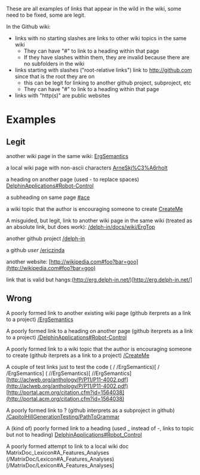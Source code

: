 These are all examples of links that appear in the wild in the wiki, some need to be fixed, some are legit.

In the Github wiki:
- links with no starting slashes are links to other wiki topics in the same wiki
  - They can have "#" to link to a heading within that page
  - If they have slashes within them, they are invalid because there are no subfolders in the wiki
- links starting with slashes ("root-relative links") link to http://github.com since that is the root they are on
  - this can be legit for linking to another github project, subproject, etc
  - They can have "#" to link to a heading within that page
- links with "http(s)" are public websites
 
# Examples
## Legit
another wiki page in the same wiki: [ErgSemantics](ErgSemantics)

a local wiki page with non-ascii characters [ArneSkj%C3%A6rholt](ArneSkj%C3%A6rholt)

a heading on another page (used - to replace spaces) [DelphinApplications#Robot-Control](DelphinApplications#Robot-Control)

a subheading on same page [#ace](#ace)

a wiki topic that the author is encouraging someone to create [CreateMe](CreateMe)


A misguided, but legit, link to another wiki page in the same wiki (treated as an absolute link, but does work): [/delph-in/docs/wiki/ErgTop](/delph-in/docs/wiki/ErgTop)

another github project [/delph-in](/delph-in)

a github *user* [/ericzinda](/ericzinda)


another website: [http://wikipedia.com#foo?bar=goo](http://wikipedia.com#foo?bar=goo)

link that is valid but hangs:(http://erg.delph-in.net/)[http://erg.delph-in.net/]


## Wrong
A poorly formed link to another existing wiki page (github iterprets as a link to a project) [/ErgSemantics](/ErgSemantics)

A poorly formed link to a heading on another page (github iterprets as a link to a project) [/DelphinApplications#Robot-Control](/DelphinApplications#Robot-Control)

A poorly formed link to a wiki topic that the author is encouraging someone to create (github iterprets as a link to a project) [/CreateMe](/CreateMe)

A couple of test links just to test the code
( / /ErgSemantics)[ / /ErgSemantics]
( //ErgSemantics)[ //ErgSemantics]
[http://aclweb.org/anthology/P/P11/P11-4002.pdf](http://aclweb.org/anthology/P/P11/P11-4002.pdf)
[http://portal.acm.org/citation.cfm?id=1564038](http://portal.acm.org/citation.cfm?id=1564038)

A poorly formed link to ? (github interprets as a subproject in github) [/CapitolHillGenerationTesting/PathToGrammar](/CapitolHillGenerationTesting/PathToGrammar)

A (kind of) poorly formed link to a heading (used _ instead of -, links to topic but not to heading) [DelphinApplications#Robot_Control](/DelphinApplications#Robot_Control)

A poorly formed attempt to link to a local wiki doc MatrixDoc_Lexicon#A_Features_Analyses (/MatrixDoc/Lexicon#A_Features_Analyses)[/MatrixDoc/Lexicon#A_Features_Analyses]


